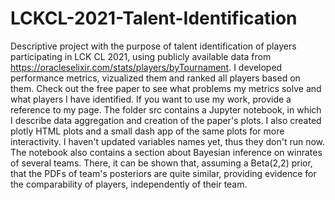 # LCKCL-2021-Talent-Identification
Descriptive project with the purpose of talent identification of players participating in LCK CL 2021, using publicly available data from https://oracleselixir.com/stats/players/byTournament. I developed performance metrics, vizualized them and ranked all players based on them. Check out the free paper to see what problems my metrics solve and what players I have identified. If you want to use my work, provide a reference to my page. The folder src contains a Jupyter notebook, in which I describe data aggregation and creation of the paper's plots. I also created plotly HTML plots and a small dash app of the same plots for more interactivity. I haven't updated variables names yet, thus they don't run now.
The notebook also contains a section about Bayesian inference on winrates of several teams. There, it can be shown that, assuming a Beta(2,2) prior, that the PDFs of team's posteriors are quite similar, providing evidence for the comparability of players, independently of their team.
